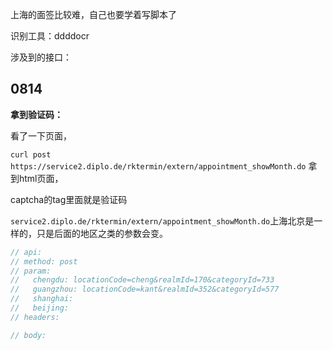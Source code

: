 

上海的面签比较难，自己也要学着写脚本了


识别工具：ddddocr

涉及到的接口：









## 0814

**拿到验证码：**

看了一下页面，

`curl post https://service2.diplo.de/rktermin/extern/appointment_showMonth.do` 拿到html页面，

captcha的tag里面就是验证码

`service2.diplo.de/rktermin/extern/appointment_showMonth.do`上海北京是一样的，只是后面的地区之类的参数会变。

```go
// api: 
// method: post
// param:
//   chengdu: locationCode=cheng&realmId=170&categoryId=733
//   guangzhou: locationCode=kant&realmId=352&categoryId=577
//   shanghai: 
//   beijing: 
// headers:

// body:

```
